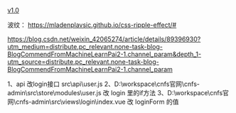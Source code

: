 [v1.0](https://run.mockplus.cn/AIuhqDhrSwfi0Rvc/index.html)

波纹： https://mladenplavsic.github.io/css-ripple-effect/#

https://blog.csdn.net/weixin_42065274/article/details/89396930?utm_medium=distribute.pc_relevant.none-task-blog-BlogCommendFromMachineLearnPai2-1.channel_param&depth_1-utm_source=distribute.pc_relevant.none-task-blog-BlogCommendFromMachineLearnPai2-1.channel_param

1、api 改login接口 src\api\user.js
2、D:\workspace\cnfs官网\cnfs-admin\src\store\modules\user.js  改 login 里的if方法
3、D:\workspace\cnfs官网\cnfs-admin\src\views\login\index.vue 改 loginForm 的值